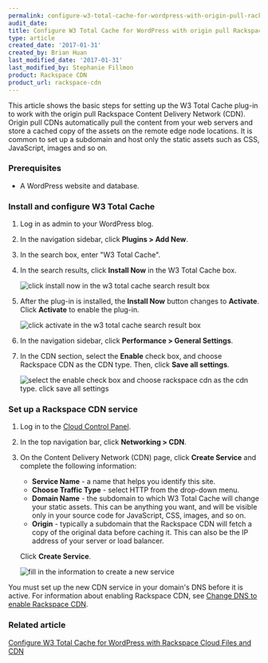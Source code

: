 ```yaml
---
permalink: configure-w3-total-cache-for-wordpress-with-origin-pull-rackspace-cdn/
audit_date:
title: Configure W3 Total Cache for WordPress with origin pull Rackspace CDN
type: article
created_date: '2017-01-31'
created_by: Brian Huan
last_modified_date: '2017-01-31'
last_modified_by: Stephanie Fillmon
product: Rackspace CDN
product_url: rackspace-cdn
---
```


This article shows the basic steps for setting up the W3 Total Cache plug-in to work with the origin pull Rackspace Content Delivery Network (CDN). Origin pull CDNs automatically pull the content from your web servers and store a cached copy of the assets on the remote edge node locations. It is common to set up a subdomain and host only the static assets such as CSS, JavaScript, images and so on.

### Prerequisites

- A WordPress website and database.

### Install and configure W3 Total Cache

1. Log in as admin to your WordPress blog.

2. In the navigation sidebar, click **Plugins > Add New**.

3. In the search box, enter "W3 Total Cache".

4. In the search results, click **Install Now** in the W3 Total Cache box.

   <img src="{% asset_path rackspace-cdn/configure-w3-total-cache-for-origin-pull-rackspace-cdn/configure-w3-Search-W3-Total-Cache.png %}" alt="click install now in the w3 total cache search result box" />

5. After the plug-in is installed, the **Install Now** button changes to **Activate**. Click **Activate** to enable the plug-in.

   <img src="{% asset_path rackspace-cdn/configure-w3-total-cache-for-origin-pull-rackspace-cdn/configure-w3-Activate-W3-Total-Cache.png %}" alt="click activate in the w3 total cache search result box" />

6. In the navigation sidebar, click **Performance > General Settings**.

7. In the CDN section, select the **Enable** check box, and choose Rackspace CDN as the CDN type. Then, click **Save all settings**.

   <img src="{% asset_path rackspace-cdn/configure-w3-total-cache-for-origin-pull-rackspace-cdn/configure-w3-Select-Rackspace-CDN.png %}" alt="select the enable check box and choose rackspace cdn as the cdn type. click save all settings" />

### Set up a Rackspace CDN service

1. Log in to the [Cloud Control Panel](https://mycloud.rackspace.com).

2. In the top navigation bar, click **Networking > CDN**.

3. On the Content Delivery Network (CDN) page, click **Create Service** and complete the following information:

   - **Service Name** - a name that helps you identify this site.
   - **Choose Traffic Type** - select HTTP from the drop-down menu.
   - **Domain Name** - the subdomain to which W3 Total Cache will change your static assets. This can be anything you want, and will be visible only in your source code for JavaScript, CSS, images, and so on.
   - **Origin** - typically a subdomain that the Rackspace CDN will fetch a copy of the original data before caching it. This can also be the IP address of your server or load balancer.

   Click **Create Service**.

   <img src="{% asset_path rackspace-cdn/configure-w3-total-cache-for-origin-pull-rackspace-cdn/configure-w3-mycloud-Setup-Origin-CDN.png %}" alt="fill in the information to create a new service" />

You must set up the new CDN service in your domain's DNS before it is active. For information about enabling Rackspace CDN, see [Change DNS to enable Rackspace CDN](/how-to/change-dns-to-enable-rackspace-cdn).

### Related article

[Configure W3 Total Cache for WordPress with Rackspace Cloud Files and CDN](/how-to/configure-w3-total-cache-for-wordpress-with-rackspace-cloud-files-cdn)
